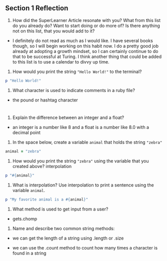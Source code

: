 ## Section 1 Reflection

1. How did the SuperLearner Article resonate with you? What from this list do you already do? Want to start doing or do more of? Is there anything not on this list, that you would add to it?
- I definitely do not read as much as I would like. I have several books though, so I will begin working on this habit now. I do a pretty good job already at adopting a growth mindset, so I can certainly continue to do that to be successful at Turing. I think another thing that could be added to this list is to use a calendar to divvy up time.

1. How would you print the string `"Hello World!"` to the terminal?
```Ruby
p "Hello World!"
```
1. What character is used to indicate comments in a ruby file?
- the pound or hashtag character
#

1. Explain the difference between an integer and a float?
- an integer is a number like 8 and a float is a number like 8.0 with a decimal point

1. In the space below, create a variable `animal` that holds the string `"zebra"`
```Ruby
animal = "zebra"
```

1. How would you print the string `"zebra"` using the variable that you created above?
interpolation
```Ruby
p "#{animal}"
```

1. What is interpolation? Use interpolation to print a sentence using the variable `animal`.

```Ruby
p "My favorite animal is a #{animal}"
```


1. What method is used to get input from a user?

- gets.chomp

1. Name and describe two common string methods:

- we can get the length of a string using .length or .size

- we can use the .count method to count how many times a character is found in a string
